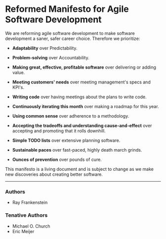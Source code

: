 # Reformed Manifesto for Agile Software Development

We are reforming agile software development to make software development a saner, safer career choice. Therefore we prioritize:

* **Adaptability** over Predictability.  

* **Problem-solving** over Accountability.  

* **Making great, effective, profitable software** over delivering or adding value.  

* **Meeting customers' needs** over meeting management's specs and KPI's.  

* **Writing code** over having meetings about the plans to write code.  

* **Continuously iterating this month** over making a roadmap for this year.  

* **Using common sense** over adherence to a methodology.  

* **Accepting the tradeoffs and understanding cause-and-effect** over accepting and promoting that it rolls downhill.  

* **Simple TODO lists** over extensive planning software.  

* **Sustainable paces** over fast-paced, highly death march grinds.  

* **Ounces of prevention** over pounds of cure.

This manifesto is a living document and is subject to change as we make new discoveries about creating better software.

---

### Authors

- Ray Frankenstein

### Tenative Authors
- Michael O. Church
- Eric Meijer
